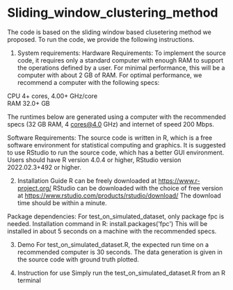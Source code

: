 # Sliding_window_clustering_method
The code is based on the sliding window based clusetering method we proposed.
To run the code, we provide the following instructions.
1. System requirements:
Hardware Requirements: 
To implement the source code, it requires only a standard computer with enough RAM to support the operations defined by a user. For minimal performance, this will be a computer with about 2 GB of RAM. For optimal performance, we recommend a computer with the following specs:

CPU	4+ cores, 4.00+ GHz/core   
RAM	32.0+ GB

The runtimes below are generated using a computer with the recommended specs (32 GB RAM, 4 cores@4.0 GHz) and internet of speed 200 Mbps.

Software Requirements:
The source code is written in R, which is a free software environment for statistical computing and graphics. 
It is suggested to use RStudio to run the source code, which has a better GUI environment.
Users should have R version 4.0.4 or higher, RStudio version 2022.02.3+492 or higher.


2. Installation Guide
R can be freely downloaded at https://www.r-project.org/
RStudio can be downloaded with the choice of free version at https://www.rstudio.com/products/rstudio/download/ 
The download time should be within a minute. 

Package dependencies:
For test_on_simulated_dataset, only package fpc is needed.
Installation command in R:
install.packages('fpc')
This will be installed in about 5 seconds on a machine with the recommended specs.


3. Demo
For test_on_simulated_dataset.R, the expected run time on a recommended computer is 30 seconds.
The data generation is given in the source code with ground truth plotted.

4. Instruction for use
Simply run the test_on_simulated_dataset.R from an R terminal
